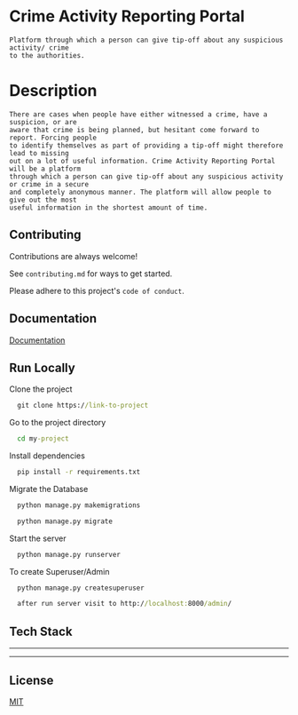 
# Crime Activity Reporting Portal

	Platform through which a person can give tip-off about any suspicious activity/ crime
    to the authorities.

# Description
    There are cases when people have either witnessed a crime, have a suspicion, or are 
    aware that crime is being planned, but hesitant come forward to report. Forcing people 
    to identify themselves as part of providing a tip-off might therefore lead to missing 
    out on a lot of useful information. Crime Activity Reporting Portal will be a platform 
    through which a person can give tip-off about any suspicious activity or crime in a secure
    and completely anonymous manner. The platform will allow people to give out the most 
    useful information in the shortest amount of time. 
## Contributing

Contributions are always welcome!

See `contributing.md` for ways to get started.

Please adhere to this project's `code of conduct`.


## Documentation

[Documentation](https://linktodocumentation)


## Run Locally

Clone the project

```cmd
  git clone https://link-to-project
```

Go to the project directory

```cmd
  cd my-project
```

Install dependencies

```cmd
  pip install -r requirements.txt
```
Migrate the Database

```cmd
  python manage.py makemigrations
```
```cmd
  python manage.py migrate
```
Start the server

```cmd
  python manage.py runserver
```

To create Superuser/Admin 
```cmd
  python manage.py createsuperuser
```
```cmd
  after run server visit to http://localhost:8000/admin/
```
## Tech Stack

---


---

## License
[MIT](https://github.com/Kunalp02/Crime_Reporting_Portal/blob/7bd466e67c9704d01cef970731e86dc8637ae9cb/LICENSE)

